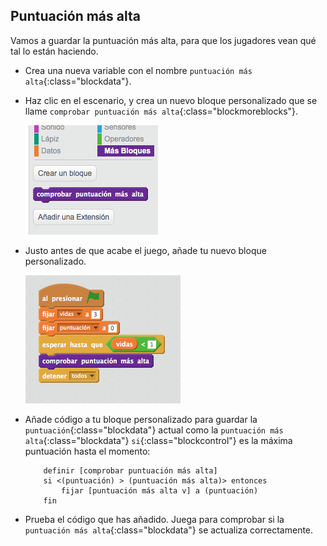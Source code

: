 ## Puntuación más alta

Vamos a guardar la puntuación más alta, para que los jugadores vean qué tal lo están haciendo.

+ Crea una nueva variable con el nombre `puntuación más alta`{:class="blockdata"}.

+ Haz clic en el escenario, y crea un nuevo bloque personalizado que se llame `comprobar puntuación más alta`{:class="blockmoreblocks"}.

	![screenshot](images/dots-custom-1.png)

+ Justo antes de que acabe el juego, añade tu nuevo bloque personalizado.

	![screenshot](images/dots-custom-2.png)

+ Añade código a tu bloque personalizado para guardar la `puntuación`{:class="blockdata"} actual como la `puntuación más alta`{:class="blockdata"} `si`{:class="blockcontrol"} es la máxima puntuación hasta el momento:

	```blocks
		definir [comprobar puntuación más alta]
		si <(puntuación) > (puntuación más alta)> entonces
   			fijar [puntuación más alta v] a (puntuación)
		fin
	```

+ Prueba el código que has añadido. Juega para comprobar si la `puntuación más alta`{:class="blockdata"} se actualiza correctamente.


